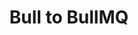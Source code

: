 ---
created-on: 2023-12-20T23:57:49.892Z
f_long-description: >-
  ## Description
  

  This codemod provides straightforward changes to migrate from bull to bullmq.
  You have to manually create queue names for the existing queues in your application.
  You need to apply these names for the created workers in the files which previously used .process().
  You will have to manually specify connection details if you used createClient method on new Queue() options before. Connection details should now also be specified for and Worker classes.
  

  ### Before
  
  ```ts
  import Queue from 'bull';
  import Redis from 'ioredis';
  
  export function createQueue(
  	name: string,
  	defaultJobOptions?: Partial<Queue.JobOptions>,
  ) {
  	const queue = new Queue(name, {
  		createClient(type) {
  			switch (type) {
  				case 'client':
  					return Redis.defaultClient;
  
  				case 'subscriber':
  					return Redis.defaultSubscriber;
  
  				case 'bclient':
  			    return new Redis(env.REDIS_URL);
  
  				default:
  					throw new Error(`Unexpected connection type: ${type}`);
  			}
  		},
  		defaultJobOptions: {
  			removeOnComplete: true,
  			removeOnFail: true,
  			...defaultJobOptions,
  		},
  	});
  	queue.on('stalled', () => {
  		Metrics.increment("bull.jobs.stalled");
  	});
  	queue.on('completed', () => {
  		Metrics.increment("bull.jobs.completed");
  	});
  	queue.on('error', () => {
  		Metrics.increment("bull.jobs.errored");
  	});
  	queue.on('failed', () => {
  		Metrics.increment("bull.jobs.failed");
  	});
  
  	return queue;
  }
  
  const queue = createQueue('queue-name');
  
  queue.process(
  	async function (job) {
  		const event = job.data;
  	},
  );
  
  ```
  
  ### After
  
  ```ts
  import { Queue, DefaultJobOptions, QueueEvents, Worker } from "bullmq";
  import Redis from 'ioredis';
  
  export function createQueue(
    name: string,
    defaultJobOptions?: Partial<DefaultJobOptions>,
  ) {
      const queue = new Queue(name, {
        connection: { host: , port:  },
        defaultJobOptions: {
          removeOnComplete: true,
          removeOnFail: true,
          ...defaultJobOptions,
        }
      });
      const queueEvents = new QueueEvents(name);
      queueEvents.on('stalled', () => {
        Metrics.increment("bull.jobs.stalled");
      });
      queueEvents.on('completed', () => {
        Metrics.increment("bull.jobs.completed");
      });
      queueEvents.on('error', () => {
        Metrics.increment("bull.jobs.errored");
      });
      queueEvents.on('failed', () => {
        Metrics.increment("bull.jobs.failed");
      });
  
      return queue;
  }
  
  const queue = createQueue('queue-name');
  
  const worker = new Worker("unknown-name", async function (job) {
    const event = job.data;
  });
  ```
  
f_github-link: https://github.com/intuita-inc/codemod-registry/tree/main/codemods/bull/bullmq
f_vs-code-link: vscode://intuita.intuita-vscode-extension/showCodemod?chd=PTOOeihWI1CDiFR6TqznRFTLmuM
f_codemod-studio-link: n/a
f_cli-command: intuita bull/bullmq
f_framework: cms/framework/bull.md
f_applicability-criteria: bullmq >= 1.0.0
f_verified-codemod: true
f_author: cms/authors/intuita.md
layout: "[automations].html"
slug: bull-bullmq
title: Bull to BullMQ
f_slug-name: bull-bullmq
f_codemod-engine: cms/codemod-engines/jscodeshift.md
f_change-mode-2: Assistive
f_estimated-time-saving: ~10 minutes/occurence
tags: automations
updated-on: 2023-12-20T23:57:49.892Z
published-on: 2023-12-20T23:57:49.892Z
seo: n/a
---